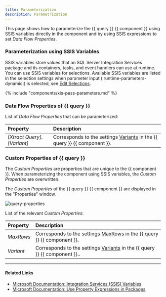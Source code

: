 ```yaml
---
title: Parameterization 
description: Parametrization 
---
```


This page shows how to parameterize the {{ query }} {{ component }} using SSIS variables directly in the component and by using SSIS expressions to set *Data Flow Properties*.

### Parameterization using SSIS Variables

SSIS variables store values that an SQL Server Integration Services package and its containers, tasks, and event handlers can use at runtime.<br> You can use SSIS variables for selections.
Available SSIS variables are listed in the selection settings when parameter input (:runtime-parameters-dynamic:) is selected, see [Edit Selections](variants-and-selections.md#edit-selections).<br> 

{% include "components/xis-pass-parameters.md" %}

### Data Flow Properties of {{ query }}
List of *Data Flow Properties* that can be parameterized:

|Property|Description|
|:----|:----|
| *[Xtract Query].[Variant]*| Corresponds to the settings [Variants](variants-and-selections.md#choose-a-variant) in the {{ query }} {{ component }}.|

### Custom Properties of {{ query }}

The *Custom Properties* are properties that are unique to the {{ component }}.
When parameterizing the component using SSIS variables, the *Custom Properties* are overwritten.

The *Custom Properties* of the {{ query }} {{ component }} are displayed in the "Properties" window. 

![query-properties](../../assets/images/documentation/components/query/xis/query-properties.png)

List of the relevant *Custom Properties*:

|Property| Description|
|:----|:----|
| *MaxRows* | Corresponds to the settings [MaxRows](settings.md/#max-rows) in the {{ query }} {{ component }}.|
| *Variant* | Corresponds to the settings [Variants](variants-and-selections.md#choose-a-variant) in the {{ query }} {{ component }}.. |

****
#### Related Links
- [Microsoft Documentation: Integration Services (SSIS) Variables](https://docs.microsoft.com/en-us/sql/integration-services/integration-services-ssis-variables?view=sql-server-ver15)
- [Microsoft Documentation: Use Property Expressions in Packages](https://learn.microsoft.com/en-us/sql/integration-services/expressions/use-property-expressions-in-packages)

